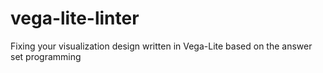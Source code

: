 # vega-lite-linter
Fixing your visualization design written in Vega-Lite based on the answer set programming
